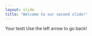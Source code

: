```yaml
---
layout: slide
title: "Welcome to our second slide!"
---
```

Your testt
Use the left arrow to go back!
